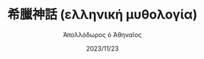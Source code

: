 ---
title: "希臘神話 (ελληνική μυθολογία)"
author: 'Ἀπολλόδωρος ὁ Ἀθηναῖος'
illustrator: '周作人譯'
date: '2023/11/23'
isbn: ''
imageDir: ''
blockquote: '「」'
---